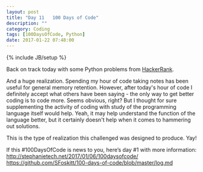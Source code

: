 ```yaml
---
layout: post
title: "Day 11   100 Days of Code"
description: ""
category: Coding
tags: [100DaysOfCode, Python]
date: 2017-01-22 07:48:00
---
```

{% include JB/setup %}

Back on track today with some Python problems from [HackerRank](https://www.hackerrank.com/dashboard).

And a huge realization.  Spending my hour of code taking notes has been useful for general memory retention.  However, after today's hour of code I definitely accept what others have been saying - the only way to get better coding is to code more.  Seems obvious, right?  But I thought for sure supplementing the activity of coding with study of the programming language itself would help.  Yeah, it may help understand the function of the language better, but it certainly doesn't help when it comes to hammering out solutions.

This is the type of realization this challenged was designed to produce.  Yay!


If this #100DaysOfCode is news to you, here’s day #1 with more information:
http://stephanietech.net/2017/01/06/100daysofcode/
https://github.com/SFoskitt/100-days-of-code/blob/master/log.md
